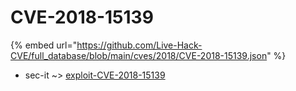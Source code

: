 # CVE-2018-15139
{% embed url="https://github.com/Live-Hack-CVE/full_database/blob/main/cves/2018/CVE-2018-15139.json" %}

* sec-it ~> [exploit-CVE-2018-15139](https://www.alice-snow.ru/2018/database/cve-2018-15139/exploit-cve-2018-15139-sec-it)